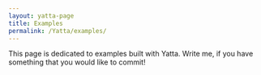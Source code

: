 ```yaml
---
layout: yatta-page
title: Examples
permalink: /Yatta/examples/
---
```



This page is dedicated to examples built with Yatta. Write me, if you have something that you would like to commit!



